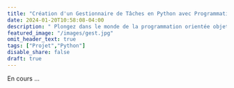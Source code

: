 ```yaml
---
title: "Création d'un Gestionnaire de Tâches en Python avec Programmation Orientée Objet"
date: 2024-01-20T10:58:08-04:00
description: " Plongez dans le monde de la programmation orientée objet (POO) en construisant un gestionnaire de tâches en Python. Ce projet technique vous guidera à travers la conception de classes, la gestion des objets, et l'interaction avec l'utilisateur via une interface en ligne de commande. Explorez les subtilités de la POO tout en développant une application pratique de gestion de tâches, idéale pour renforcer vos compétences Python."
featured_image: "/images/gest.jpg"
omit_header_text: true
tags: ["Projet","Python"]
disable_share: false 
draft: true  
---
```

En cours ...